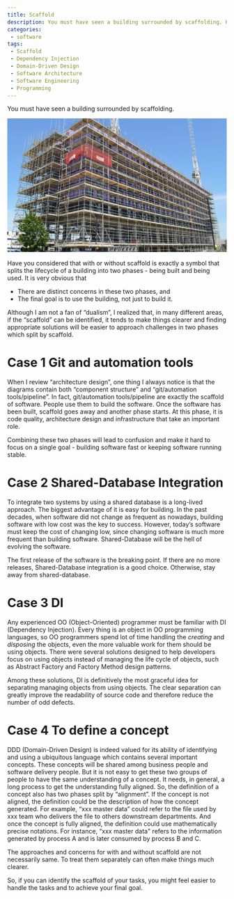 ```yaml
---
title: Scaffold
description: You must have seen a building surrounded by scaffolding. Have you considered that with or without scaffold is exactly a symbol that splits the lifecycle of a building into two phases - being built and being used.
categories:
 - software
tags:
 - Scaffold
 - Dependency Injection
 - Domain-Driven Design
 - Software Architecture
 - Software Engineering
 - Programming
---
```


You must have seen a building surrounded by scaffolding.

![image](/images/Scaffold.jpg)

Have you considered that with or without scaffold is exactly a symbol that splits the lifecycle of a building into two phases - being built and being used. It is very obvious that
 - There are distinct concerns in these two phases, and
 - The final goal is to use the building, not just to build it.

Although I am not a fan of “dualism”, I realized that, in many different areas, if the “scaffold” can be identified, it tends to make things clearer and finding appropriate solutions will be easier to approach challenges in two phases which split by scaffold.

# Case 1 Git and automation tools
When I review “architecture design”, one thing I always notice is that the diagrams contain both “component structure” and “git/automation tools/pipeline”. In fact, git/automation tools/pipeline are exactly the scaffold of software. People use them to build the software. Once the software has been built, scaffold goes away and another phase starts. At this phase, it is code quality, architecture design and infrastructure that take an important role.

Combining these two phases will lead to confusion and make it hard to focus on a single goal - building software fast or keeping software running stable.

# Case 2 Shared-Database Integration

To integrate two systems by using a shared database is a long-lived approach. The biggest advantage of it is easy for building. In the past decades, when software did not change as frequent as nowadays, building software with low cost was the key to success. However, today’s software must keep the cost of changing low, since changing software is much more frequent than building software. Shared-Database will be the hell of evolving the software.

The first release of the software is the breaking point. If there are no more releases, Shared-Database integration is a good choice. Otherwise, stay away from shared-database.

# Case 3 DI
Any experienced OO (Object-Oriented) programmer must be familiar with DI (Dependency Injection). Every thing is an object in OO programming languages, so OO programmers spend lot of time handling the *creating* and *disposing* the objects, even the more valuable work for them should be using objects. There were several solutions designed to help developers focus on using objects instead of managing the life cycle of objects, such as Abstract Factory and Factory Method design patterns.

Among these solutions, DI is definitively the most graceful idea for separating managing objects from using objects. The clear separation can greatly improve the readability of source code and therefore reduce the number of odd defects.

# Case 4 To define a concept

DDD (Domain-Driven Design) is indeed valued for its ability of identifying and using a ubiquitous language which contains several important concepts. These concepts will be shared among business people and software delivery people. But it is not easy to get these two groups of people to have the same understanding of a concept. It needs, in general, a long process to get the understanding fully aligned. So, the definition of a
concept also has two phases split by “alignment”. If the concept is not aligned, the definition could be the description of how the concept generated. For example, “xxx master data” could refer to the file used by xxx team who delivers the file to others downstream departments. And once the concept is fully aligned, the definition could use mathematically precise notations. For instance, “xxx master data" refers to the information generated by process A and is later consumed by process B and C.

The approaches and concerns for with and without scaffold are not necessarily same. To treat them separately can often make things much clearer.

So, if you can identify the scaffold of your tasks, you might feel easier to handle the tasks and to achieve your final goal.


